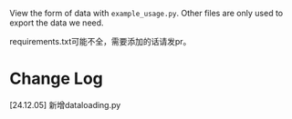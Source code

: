 View the form of data with `example_usage.py`. Other files are only used to export the data we need.

requirements.txt可能不全，需要添加的话请发pr。

# Change Log

[24.12.05] 新增dataloading.py